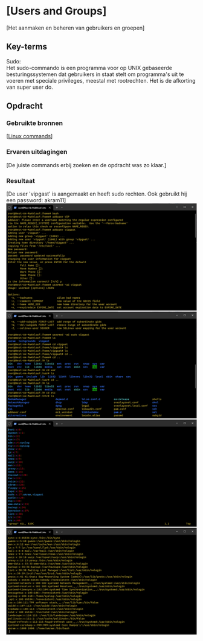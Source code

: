 # [Users and Groups]

[Het aanmaken en beheren van gebruikers en groepen]

## Key-terms

Sudo:  
Het sudo-commando is een programma voor op UNIX gebaseerde besturingssystemen dat gebruikers in staat stelt om programma's uit te voeren met speciale privileges, meestal met rootrechten. Het is de afkorting van super user do.

## Opdracht

### Gebruikte bronnen

[[Linux commands](https://www.tecmint.com/essential-linux-commands/)]

### Ervaren uitdagingen

[De juiste commands erbij zoeken en de opdracht was zo klaar.]

### Resultaat

[De user 'vipgast' is aangemaakt en heeft sudo rechten. Ook gebruikt hij een password: akram11]
![Schermafbeelding1](/00_includes/Week-1-img/usrgrps1.png)
![schermafbeelding2](/00_includes/Week-1-img/usrgrps2.png)
![schermafbeelding3](/00_includes/Week-1-img/usrgrps3.png)
![schermafbeelding4](/00_includes/Week-1-img/usrgrps4.png)
